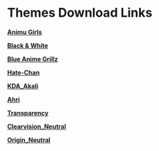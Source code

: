 # Themes Download Links

**[Animu Girls](<https://raw.githubusercontent.com/lepetitpaco/SomeCSS/master/themes/Animu_Girls.theme.css>)**

**[Black & White](<https://raw.githubusercontent.com/lepetitpaco/SomeCSS/master/themes/Black_And_White.theme.css>)**

**[Blue Anime Grillz](<https://raw.githubusercontent.com/lepetitpaco/SomeCSS/master/themes/BlueAnimeGrillz.theme.css>)**

**[Hate-Chan](<https://raw.githubusercontent.com/lepetitpaco/SomeCSS/master/themes/Hate-Chan.theme.css>)**

**[KDA_Akali](<https://raw.githubusercontent.com/lepetitpaco/SomeCSS/master/themes/KDA_Akali.theme.css>)**

**[Ahri](<https://raw.githubusercontent.com/lepetitpaco/SomeCSS/master/themes/AhriFluffy.theme.css>)**

**[Transparency](<https://raw.githubusercontent.com/lepetitpaco/SomeCSS/master/themes/transparency.theme.css>)**

**[Clearvision_Neutral](<https://raw.githubusercontent.com/lepetitpaco/SomeCSS/master/themes/cv_Neutral.theme.css>)**

**[Origin_Neutral](<https://raw.githubusercontent.com/lepetitpaco/SomeCSS/master/origin/origin_neutral.theme.css>)**